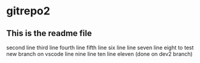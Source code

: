 # gitrepo2

## This is the readme file
second line
third line
fourth line
fifth line
six line
line seven
line eight to test new branch on vscode
line nine
line ten
line eleven (done on dev2 branch)